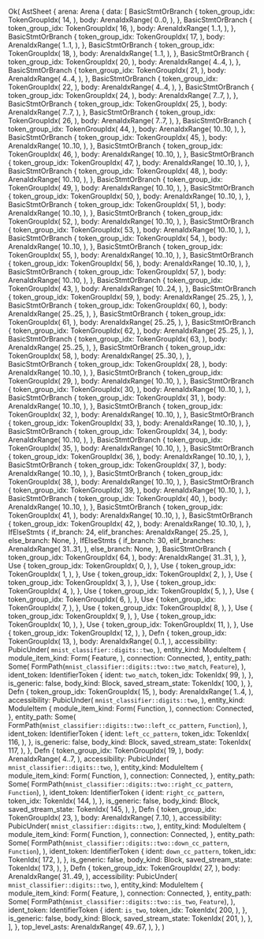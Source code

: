 Ok(
    AstSheet {
        arena: Arena {
            data: [
                BasicStmtOrBranch {
                    token_group_idx: TokenGroupIdx(
                        14,
                    ),
                    body: ArenaIdxRange(
                        0..0,
                    ),
                },
                BasicStmtOrBranch {
                    token_group_idx: TokenGroupIdx(
                        16,
                    ),
                    body: ArenaIdxRange(
                        1..1,
                    ),
                },
                BasicStmtOrBranch {
                    token_group_idx: TokenGroupIdx(
                        17,
                    ),
                    body: ArenaIdxRange(
                        1..1,
                    ),
                },
                BasicStmtOrBranch {
                    token_group_idx: TokenGroupIdx(
                        18,
                    ),
                    body: ArenaIdxRange(
                        1..1,
                    ),
                },
                BasicStmtOrBranch {
                    token_group_idx: TokenGroupIdx(
                        20,
                    ),
                    body: ArenaIdxRange(
                        4..4,
                    ),
                },
                BasicStmtOrBranch {
                    token_group_idx: TokenGroupIdx(
                        21,
                    ),
                    body: ArenaIdxRange(
                        4..4,
                    ),
                },
                BasicStmtOrBranch {
                    token_group_idx: TokenGroupIdx(
                        22,
                    ),
                    body: ArenaIdxRange(
                        4..4,
                    ),
                },
                BasicStmtOrBranch {
                    token_group_idx: TokenGroupIdx(
                        24,
                    ),
                    body: ArenaIdxRange(
                        7..7,
                    ),
                },
                BasicStmtOrBranch {
                    token_group_idx: TokenGroupIdx(
                        25,
                    ),
                    body: ArenaIdxRange(
                        7..7,
                    ),
                },
                BasicStmtOrBranch {
                    token_group_idx: TokenGroupIdx(
                        26,
                    ),
                    body: ArenaIdxRange(
                        7..7,
                    ),
                },
                BasicStmtOrBranch {
                    token_group_idx: TokenGroupIdx(
                        44,
                    ),
                    body: ArenaIdxRange(
                        10..10,
                    ),
                },
                BasicStmtOrBranch {
                    token_group_idx: TokenGroupIdx(
                        45,
                    ),
                    body: ArenaIdxRange(
                        10..10,
                    ),
                },
                BasicStmtOrBranch {
                    token_group_idx: TokenGroupIdx(
                        46,
                    ),
                    body: ArenaIdxRange(
                        10..10,
                    ),
                },
                BasicStmtOrBranch {
                    token_group_idx: TokenGroupIdx(
                        47,
                    ),
                    body: ArenaIdxRange(
                        10..10,
                    ),
                },
                BasicStmtOrBranch {
                    token_group_idx: TokenGroupIdx(
                        48,
                    ),
                    body: ArenaIdxRange(
                        10..10,
                    ),
                },
                BasicStmtOrBranch {
                    token_group_idx: TokenGroupIdx(
                        49,
                    ),
                    body: ArenaIdxRange(
                        10..10,
                    ),
                },
                BasicStmtOrBranch {
                    token_group_idx: TokenGroupIdx(
                        50,
                    ),
                    body: ArenaIdxRange(
                        10..10,
                    ),
                },
                BasicStmtOrBranch {
                    token_group_idx: TokenGroupIdx(
                        51,
                    ),
                    body: ArenaIdxRange(
                        10..10,
                    ),
                },
                BasicStmtOrBranch {
                    token_group_idx: TokenGroupIdx(
                        52,
                    ),
                    body: ArenaIdxRange(
                        10..10,
                    ),
                },
                BasicStmtOrBranch {
                    token_group_idx: TokenGroupIdx(
                        53,
                    ),
                    body: ArenaIdxRange(
                        10..10,
                    ),
                },
                BasicStmtOrBranch {
                    token_group_idx: TokenGroupIdx(
                        54,
                    ),
                    body: ArenaIdxRange(
                        10..10,
                    ),
                },
                BasicStmtOrBranch {
                    token_group_idx: TokenGroupIdx(
                        55,
                    ),
                    body: ArenaIdxRange(
                        10..10,
                    ),
                },
                BasicStmtOrBranch {
                    token_group_idx: TokenGroupIdx(
                        56,
                    ),
                    body: ArenaIdxRange(
                        10..10,
                    ),
                },
                BasicStmtOrBranch {
                    token_group_idx: TokenGroupIdx(
                        57,
                    ),
                    body: ArenaIdxRange(
                        10..10,
                    ),
                },
                BasicStmtOrBranch {
                    token_group_idx: TokenGroupIdx(
                        43,
                    ),
                    body: ArenaIdxRange(
                        10..24,
                    ),
                },
                BasicStmtOrBranch {
                    token_group_idx: TokenGroupIdx(
                        59,
                    ),
                    body: ArenaIdxRange(
                        25..25,
                    ),
                },
                BasicStmtOrBranch {
                    token_group_idx: TokenGroupIdx(
                        60,
                    ),
                    body: ArenaIdxRange(
                        25..25,
                    ),
                },
                BasicStmtOrBranch {
                    token_group_idx: TokenGroupIdx(
                        61,
                    ),
                    body: ArenaIdxRange(
                        25..25,
                    ),
                },
                BasicStmtOrBranch {
                    token_group_idx: TokenGroupIdx(
                        62,
                    ),
                    body: ArenaIdxRange(
                        25..25,
                    ),
                },
                BasicStmtOrBranch {
                    token_group_idx: TokenGroupIdx(
                        63,
                    ),
                    body: ArenaIdxRange(
                        25..25,
                    ),
                },
                BasicStmtOrBranch {
                    token_group_idx: TokenGroupIdx(
                        58,
                    ),
                    body: ArenaIdxRange(
                        25..30,
                    ),
                },
                BasicStmtOrBranch {
                    token_group_idx: TokenGroupIdx(
                        28,
                    ),
                    body: ArenaIdxRange(
                        10..10,
                    ),
                },
                BasicStmtOrBranch {
                    token_group_idx: TokenGroupIdx(
                        29,
                    ),
                    body: ArenaIdxRange(
                        10..10,
                    ),
                },
                BasicStmtOrBranch {
                    token_group_idx: TokenGroupIdx(
                        30,
                    ),
                    body: ArenaIdxRange(
                        10..10,
                    ),
                },
                BasicStmtOrBranch {
                    token_group_idx: TokenGroupIdx(
                        31,
                    ),
                    body: ArenaIdxRange(
                        10..10,
                    ),
                },
                BasicStmtOrBranch {
                    token_group_idx: TokenGroupIdx(
                        32,
                    ),
                    body: ArenaIdxRange(
                        10..10,
                    ),
                },
                BasicStmtOrBranch {
                    token_group_idx: TokenGroupIdx(
                        33,
                    ),
                    body: ArenaIdxRange(
                        10..10,
                    ),
                },
                BasicStmtOrBranch {
                    token_group_idx: TokenGroupIdx(
                        34,
                    ),
                    body: ArenaIdxRange(
                        10..10,
                    ),
                },
                BasicStmtOrBranch {
                    token_group_idx: TokenGroupIdx(
                        35,
                    ),
                    body: ArenaIdxRange(
                        10..10,
                    ),
                },
                BasicStmtOrBranch {
                    token_group_idx: TokenGroupIdx(
                        36,
                    ),
                    body: ArenaIdxRange(
                        10..10,
                    ),
                },
                BasicStmtOrBranch {
                    token_group_idx: TokenGroupIdx(
                        37,
                    ),
                    body: ArenaIdxRange(
                        10..10,
                    ),
                },
                BasicStmtOrBranch {
                    token_group_idx: TokenGroupIdx(
                        38,
                    ),
                    body: ArenaIdxRange(
                        10..10,
                    ),
                },
                BasicStmtOrBranch {
                    token_group_idx: TokenGroupIdx(
                        39,
                    ),
                    body: ArenaIdxRange(
                        10..10,
                    ),
                },
                BasicStmtOrBranch {
                    token_group_idx: TokenGroupIdx(
                        40,
                    ),
                    body: ArenaIdxRange(
                        10..10,
                    ),
                },
                BasicStmtOrBranch {
                    token_group_idx: TokenGroupIdx(
                        41,
                    ),
                    body: ArenaIdxRange(
                        10..10,
                    ),
                },
                BasicStmtOrBranch {
                    token_group_idx: TokenGroupIdx(
                        42,
                    ),
                    body: ArenaIdxRange(
                        10..10,
                    ),
                },
                IfElseStmts {
                    if_branch: 24,
                    elif_branches: ArenaIdxRange(
                        25..25,
                    ),
                    else_branch: None,
                },
                IfElseStmts {
                    if_branch: 30,
                    elif_branches: ArenaIdxRange(
                        31..31,
                    ),
                    else_branch: None,
                },
                BasicStmtOrBranch {
                    token_group_idx: TokenGroupIdx(
                        64,
                    ),
                    body: ArenaIdxRange(
                        31..31,
                    ),
                },
                Use {
                    token_group_idx: TokenGroupIdx(
                        0,
                    ),
                },
                Use {
                    token_group_idx: TokenGroupIdx(
                        1,
                    ),
                },
                Use {
                    token_group_idx: TokenGroupIdx(
                        2,
                    ),
                },
                Use {
                    token_group_idx: TokenGroupIdx(
                        3,
                    ),
                },
                Use {
                    token_group_idx: TokenGroupIdx(
                        4,
                    ),
                },
                Use {
                    token_group_idx: TokenGroupIdx(
                        5,
                    ),
                },
                Use {
                    token_group_idx: TokenGroupIdx(
                        6,
                    ),
                },
                Use {
                    token_group_idx: TokenGroupIdx(
                        7,
                    ),
                },
                Use {
                    token_group_idx: TokenGroupIdx(
                        8,
                    ),
                },
                Use {
                    token_group_idx: TokenGroupIdx(
                        9,
                    ),
                },
                Use {
                    token_group_idx: TokenGroupIdx(
                        10,
                    ),
                },
                Use {
                    token_group_idx: TokenGroupIdx(
                        11,
                    ),
                },
                Use {
                    token_group_idx: TokenGroupIdx(
                        12,
                    ),
                },
                Defn {
                    token_group_idx: TokenGroupIdx(
                        13,
                    ),
                    body: ArenaIdxRange(
                        0..1,
                    ),
                    accessibility: PubicUnder(
                        `mnist_classifier::digits::two`,
                    ),
                    entity_kind: ModuleItem {
                        module_item_kind: Form(
                            Feature,
                        ),
                        connection: Connected,
                    },
                    entity_path: Some(
                        FormPath(`mnist_classifier::digits::two::two_match`, `Feature`),
                    ),
                    ident_token: IdentifierToken {
                        ident: `two_match`,
                        token_idx: TokenIdx(
                            99,
                        ),
                    },
                    is_generic: false,
                    body_kind: Block,
                    saved_stream_state: TokenIdx(
                        100,
                    ),
                },
                Defn {
                    token_group_idx: TokenGroupIdx(
                        15,
                    ),
                    body: ArenaIdxRange(
                        1..4,
                    ),
                    accessibility: PubicUnder(
                        `mnist_classifier::digits::two`,
                    ),
                    entity_kind: ModuleItem {
                        module_item_kind: Form(
                            Function,
                        ),
                        connection: Connected,
                    },
                    entity_path: Some(
                        FormPath(`mnist_classifier::digits::two::left_cc_pattern`, `Function`),
                    ),
                    ident_token: IdentifierToken {
                        ident: `left_cc_pattern`,
                        token_idx: TokenIdx(
                            116,
                        ),
                    },
                    is_generic: false,
                    body_kind: Block,
                    saved_stream_state: TokenIdx(
                        117,
                    ),
                },
                Defn {
                    token_group_idx: TokenGroupIdx(
                        19,
                    ),
                    body: ArenaIdxRange(
                        4..7,
                    ),
                    accessibility: PubicUnder(
                        `mnist_classifier::digits::two`,
                    ),
                    entity_kind: ModuleItem {
                        module_item_kind: Form(
                            Function,
                        ),
                        connection: Connected,
                    },
                    entity_path: Some(
                        FormPath(`mnist_classifier::digits::two::right_cc_pattern`, `Function`),
                    ),
                    ident_token: IdentifierToken {
                        ident: `right_cc_pattern`,
                        token_idx: TokenIdx(
                            144,
                        ),
                    },
                    is_generic: false,
                    body_kind: Block,
                    saved_stream_state: TokenIdx(
                        145,
                    ),
                },
                Defn {
                    token_group_idx: TokenGroupIdx(
                        23,
                    ),
                    body: ArenaIdxRange(
                        7..10,
                    ),
                    accessibility: PubicUnder(
                        `mnist_classifier::digits::two`,
                    ),
                    entity_kind: ModuleItem {
                        module_item_kind: Form(
                            Function,
                        ),
                        connection: Connected,
                    },
                    entity_path: Some(
                        FormPath(`mnist_classifier::digits::two::down_cc_pattern`, `Function`),
                    ),
                    ident_token: IdentifierToken {
                        ident: `down_cc_pattern`,
                        token_idx: TokenIdx(
                            172,
                        ),
                    },
                    is_generic: false,
                    body_kind: Block,
                    saved_stream_state: TokenIdx(
                        173,
                    ),
                },
                Defn {
                    token_group_idx: TokenGroupIdx(
                        27,
                    ),
                    body: ArenaIdxRange(
                        31..49,
                    ),
                    accessibility: PubicUnder(
                        `mnist_classifier::digits::two`,
                    ),
                    entity_kind: ModuleItem {
                        module_item_kind: Form(
                            Feature,
                        ),
                        connection: Connected,
                    },
                    entity_path: Some(
                        FormPath(`mnist_classifier::digits::two::is_two`, `Feature`),
                    ),
                    ident_token: IdentifierToken {
                        ident: `is_two`,
                        token_idx: TokenIdx(
                            200,
                        ),
                    },
                    is_generic: false,
                    body_kind: Block,
                    saved_stream_state: TokenIdx(
                        201,
                    ),
                },
            ],
        },
        top_level_asts: ArenaIdxRange(
            49..67,
        ),
    },
)